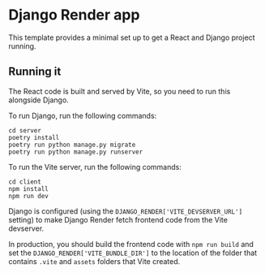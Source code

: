 # Django Render app

This template provides a minimal set up to get a React and Django project running.

## Running it

The React code is built and served by Vite, so you need to run this alongside Django.

To run Django, run the following commands:

```
cd server
poetry install
poetry run python manage.py migrate
poetry run python manage.py runserver
```

To run the Vite server, run the following commands:

```
cd client
npm install
npm run dev
```

Django is configured (using the `DJANGO_RENDER['VITE_DEVSERVER_URL']` setting) to make Django Render fetch frontend code from the Vite devserver.

In production, you should build the frontend code with `npm run build` and set the `DJANGO_RENDER['VITE_BUNDLE_DIR']` to the location of the folder that contains `.vite` and `assets` folders that Vite created.
